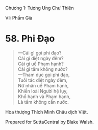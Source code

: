  

Chương 1: Tương Ưng Chư Thiên

VI: Phẩm Già

# 58\. Phi Ðạo

> —Cái gì gọi phi đạo?  
> Cái gì diệt ngày đêm?  
> Cái gì uế Phạm hạnh?  
> Cái gì tắm không nước?  
> —Tham dục gọi phi đạo,  
> Tuổi tác diệt ngày đêm,  
> Nữ nhân uế Phạm hạnh,  
> Khiến loài Người hệ lụy,  
> Khổ hạnh và Phạm hạnh,  
> Là tắm không cần nước.

Hòa thượng Thích Minh Châu dịch Việt.

Prepared for SuttaCentral by Blake Walsh.